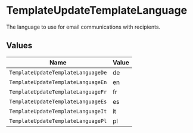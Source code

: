 # TemplateUpdateTemplateLanguage

The language to use for email communications with recipients.


## Values

| Name                               | Value                              |
| ---------------------------------- | ---------------------------------- |
| `TemplateUpdateTemplateLanguageDe` | de                                 |
| `TemplateUpdateTemplateLanguageEn` | en                                 |
| `TemplateUpdateTemplateLanguageFr` | fr                                 |
| `TemplateUpdateTemplateLanguageEs` | es                                 |
| `TemplateUpdateTemplateLanguageIt` | it                                 |
| `TemplateUpdateTemplateLanguagePl` | pl                                 |